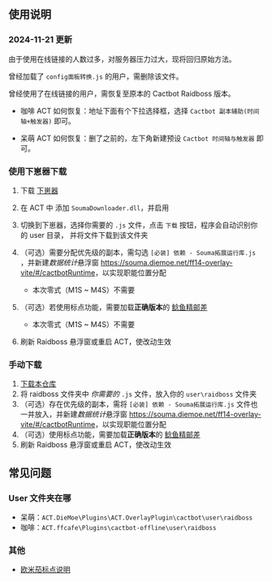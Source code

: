 ## 使用说明

### 2024-11-21 更新

由于使用在线链接的人数过多，对服务器压力过大，现将回归原始方法。

曾经加载了 `config面板转换.js` 的用户，需删除该文件。

曾经使用了在线链接的用户，需恢复至原本的 Cactbot Raidboss 版本。

- 咖啡 ACT 如何恢复：地址下面有个下拉选择框，选择 `Cactbot 副本辅助(时间轴+触发器)` 即可。

- 呆萌 ACT 如何恢复：删了之前的，左下角新建预设 `Cactbot 时间轴与触发器` 即可。

### 使用下崽器下载

1. 下载 [下崽器](https://github.com/Souma-Sumire/SoumaDownloader/releases)
1. 在 ACT 中 添加 `SoumaDownloader.dll`，并启用
1. 切换到下崽器，选择你需要的 `.js` 文件，点击 `下载` 按钮，程序会自动识别你的 user 目录， 并将文件下载到该文件夹
1. （可选）需要分配优先级的副本，需勾选 `[必装] 依赖 - Souma拓展运行库.js` ，并新建*数据统计*悬浮窗 <https://souma.diemoe.net/ff14-overlay-vite/#/cactbotRuntime>，以实现职能位置分配

    - 本次零式（M1S ~ M4S）不需要

1. （可选）若使用标点功能，需要加载**正确版本**的 [鲶鱼精邮差](https://github.com/Natsukage/PostNamazu/releases)

    - 本次零式（M1S ~ M4S）不需要
1. 刷新 Raidboss 悬浮窗或重启 ACT，使改动生效

### 手动下载

1. [下载本仓库](https://github.com/Souma-Sumire/raidboss-user-js-public/archive/refs/heads/main.zip)
1. 将 raidboss 文件夹中 *你需要的* `.js` 文件，放入你的 `user\raidboss` 文件夹
1. （可选）存在优先级的副本，需将 `[必装] 依赖 - Souma拓展运行库.js` 文件也一并放入，并新建*数据统计*悬浮窗 <https://souma.diemoe.net/ff14-overlay-vite/#/cactbotRuntime>，以实现职能位置分配
1. （可选）使用标点功能，需要加载**正确版本**的 [鲶鱼精邮差](https://github.com/Natsukage/PostNamazu/releases)
1. 刷新 Raidboss 悬浮窗或重启 ACT，使改动生效

## 常见问题

### User 文件夹在哪

- 呆萌：`ACT.DieMoe\Plugins\ACT.OverlayPlugin\cactbot\user\raidboss`
- 咖啡：`ACT.ffcafe\Plugins\cactbot-offline\user\raidboss`

### 其他

- [欧米茄标点说明](https://docs.qq.com/doc/DTXZHb1lXcUZ4eXBh)
